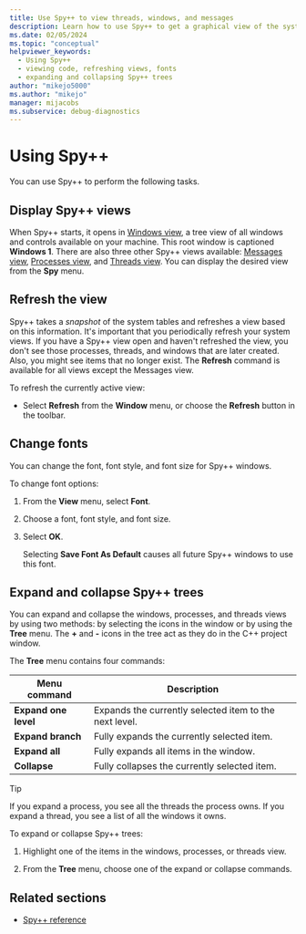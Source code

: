 ```yaml
---
title: Use Spy++ to view threads, windows, and messages
description: Learn how to use Spy++ to get a graphical view of the system's processes, threads, windows, and window messages.
ms.date: 02/05/2024
ms.topic: "conceptual"
helpviewer_keywords:
  - Using Spy++
  - viewing code, refreshing views, fonts
  - expanding and collapsing Spy++ trees
author: "mikejo5000"
ms.author: "mikejo"
manager: mijacobs
ms.subservice: debug-diagnostics
---
```


# Using Spy++

You can use Spy++ to perform the following tasks.

## Display Spy++ views

When Spy++ starts, it opens in [Windows view](windows-view.md), a tree view of all windows and controls available on your machine. This root window is captioned **Windows 1**. There are also three other Spy++ views available: [Messages view](messages-view.md), [Processes view](processes-view.md), and [Threads view](threads-view.md). You can display the desired view from the **Spy** menu.

## Refresh the view

Spy++ takes a *snapshot* of the system tables and refreshes a view based on this information. It's important that you periodically refresh your system views. If you have a Spy++ view open and haven't refreshed the view, you don't see those processes, threads, and windows that are later created. Also, you might see items that no longer exist. The **Refresh** command is available for all views except the Messages view.

To refresh the currently active view:

- Select **Refresh** from the **Window** menu, or choose the **Refresh** button in the toolbar.

## Change fonts

You can change the font, font style, and font size for Spy++ windows.

To change font options:

1. From the **View** menu, select **Font**.

2. Choose a font, font style, and font size.

3. Select **OK**.

   Selecting **Save Font As Default** causes all future Spy++ windows to use this font.

## Expand and collapse Spy++ trees

You can expand and collapse the windows, processes, and threads views by using two methods: by selecting the icons in the window or by using the **Tree** menu. The **+** and **-** icons in the tree act as they do in the C++ project window.

The **Tree** menu contains four commands:

|Menu command|Description|
|------------------|-----------------|
|**Expand one level**|Expands the currently selected item to the next level.|
|**Expand branch**|Fully expands the currently selected item.|
|**Expand all**|Fully expands all items in the window.|
|**Collapse**|Fully collapses the currently selected item.|

> [!TIP]
> If you expand a process, you see all the threads the process owns. If you expand a thread, you see a list of all the windows it owns.

To expand or collapse Spy++ trees:

1. Highlight one of the items in the windows, processes, or threads view.

2. From the **Tree** menu, choose one of the expand or collapse commands.

## Related sections

- [Spy++ reference](spy-increment-reference.md)
